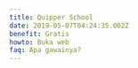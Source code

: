```yaml
---
title: Quipper School
date: 2019-05-07T04:24:35.002Z
benefit: Gratis
howto: Buka web
faq: Apa gawainya?
---
```


